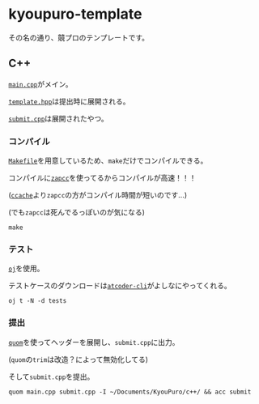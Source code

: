 # kyoupuro-template

その名の通り、竸プロのテンプレートです。

## C++

[`main.cpp`](https://github.com/taiton-k/kyoupuro-template/blob/main/c++/main.cpp)がメイン。

[`template.hpp`](https://github.com/taiton-k/kyoupuro-template/blob/main/c++/template.hpp)は提出時に展開される。

[`submit.cpp`](https://github.com/taiton-k/kyoupuro-template/blob/main/c++/submit.cpp)は展開されたやつ。

### コンパイル

[`Makefile`](https://github.com/taiton-k/kyoupuro-template/blob/main/c++/Makefile)を用意しているため、`make`だけでコンパイルできる。

コンパイルに[`zapcc`](https://github.com/yrnkrn/zapcc)を使ってるからコンパイルが高速！！！

([`ccache`](https://github.com/ccache/ccache)より`zapcc`の方がコンパイル時間が短いのです…)

(でも`zapcc`は死んでるっぽいのが気になる)

~~~
make
~~~

### テスト

[`oj`](https://github.com/online-judge-tools/oj)を使用。

テストケースのダウンロードは[`atcoder-cli`](http://tatamo.81.la/blog/2018/12/07/atcoder-cli/)がよしなにやってくれる。

~~~
oj t -N -d tests
~~~

### 提出

[`quom`](https://github.com/Viatorus/quom)を使ってヘッダーを展開し、`submit.cpp`に出力。

(`quom`の`trim`は改造？によって無効化してる)

そして`submit.cpp`を提出。

~~~
quom main.cpp submit.cpp -I ~/Documents/KyouPuro/c++/ && acc submit
~~~
